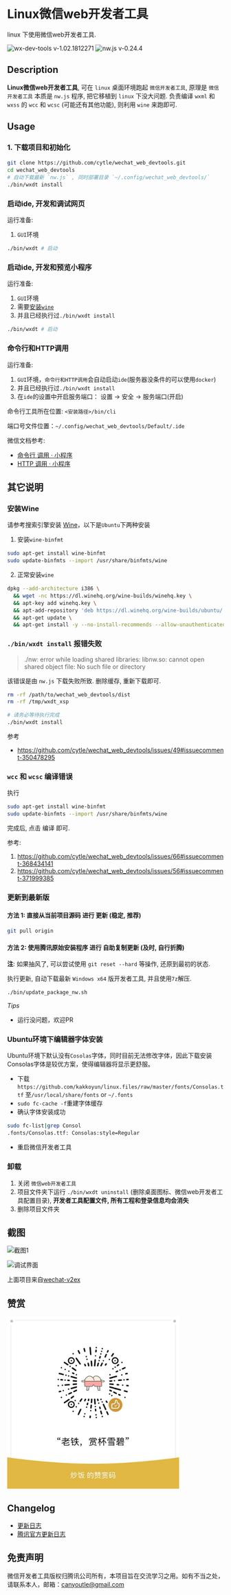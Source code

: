 # Linux微信web开发者工具

linux 下使用微信web开发者工具.

![wx-dev-tools v-1.02.1812271](https://img.shields.io/badge/wx_dev_tools-1.02.1812271-green.svg)
![nw.js v-0.24.4](https://img.shields.io/badge/nw.js-v0.24.4-blue.svg)

## Description

**Linux微信web开发者工具**, 可在 `linux` 桌面环境跑起 `微信开发者工具`,
原理是 `微信开发者工具` 本质是 `nw.js` 程序, 把它移植到 `linux` 下没大问题.
负责编译 `wxml` 和 `wxss` 的 `wcc` 和 `wcsc` (可能还有其他功能),
则利用 `wine` 来跑即可.

## Usage

### 1. 下载项目和初始化

``` bash
git clone https://github.com/cytle/wechat_web_devtools.git
cd wechat_web_devtools
# 自动下载最新 `nw.js` , 同时部署目录 `~/.config/wechat_web_devtools/`
./bin/wxdt install
```

### 启动ide, 开发和调试网页

运行准备:

1. `GUI`环境

``` bash
./bin/wxdt # 启动
```

### 启动ide, 开发和预览小程序

运行准备:

1. `GUI`环境
2. 需要[安装`wine`](#安装Wine)
3. 并且已经执行过`./bin/wxdt install`

``` bash
./bin/wxdt # 启动
```

### 命令行和HTTP调用

运行准备:

1. `GUI`环境，`命令行和HTTP调用`会自动启动`ide`(服务器没条件的可以使用`docker`)
2. 并且已经执行过`./bin/wxdt install`
3. 在`ide`的设置中开启服务端口： 设置 -> 安全 -> 服务端口(开启)

命令行工具所在位置: `<安装路径>/bin/cli`

端口号文件位置：`~/.config/wechat_web_devtools/Default/.ide`

微信文档参考:
- [命令行 调用 · 小程序](https://developers.weixin.qq.com/miniprogram/dev/devtools/cli.html)
- [HTTP 调用 · 小程序](https://developers.weixin.qq.com/miniprogram/dev/devtools/http.html)

## 其它说明

### 安装Wine

请参考搜索引擎安装 [Wine](https://wiki.winehq.org/Download)，以下是`Ubuntu`下两种安装

1. 安装`wine-binfmt`

``` bash
sudo apt-get install wine-binfmt
sudo update-binfmts --import /usr/share/binfmts/wine
```

2. 正常安装`wine`

``` bash
dpkg --add-architecture i386 \
  && wget -nc https://dl.winehq.org/wine-builds/winehq.key \
  && apt-key add winehq.key \
  && apt-add-repository 'deb https://dl.winehq.org/wine-builds/ubuntu/ bionic main' \
  && apt-get update \
  && apt-get install -y --no-install-recommends --allow-unauthenticated winehq-stable
```

### `./bin/wxdt install` 报错失败

> ./nw: error while loading shared libraries: libnw.so: cannot open shared object file: No such file or directory

该错误是由 `nw.js` 下载失败所致.
删除缓存, 重新下载即可.

``` bash
rm -rf /path/to/wechat_web_devtools/dist
rm -rf /tmp/wxdt_xsp
```

``` bash
# 请务必等待执行完成
./bin/wxdt install
```

参考

- https://github.com/cytle/wechat_web_devtools/issues/49#issuecomment-350478295

### `wcc` 和 `wcsc` 编译错误

执行

``` bash
sudo apt-get install wine-binfmt
sudo update-binfmts --import /usr/share/binfmts/wine
```

完成后, 点击 <kbd>编译</kbd> 即可.

参考:

1. https://github.com/cytle/wechat_web_devtools/issues/66#issuecomment-368434141
2. https://github.com/cytle/wechat_web_devtools/issues/56#issuecomment-371999385

### 更新到最新版

#### 方法 1: 直接从当前项目源码 进行 更新 (稳定, 推荐)

``` bash
git pull origin
```

#### 方法 2: 使用腾讯原始安装程序 进行 自助复制更新 (及时, 自行折腾)

**注**: 如果抽风了, 可以尝试使用 `git reset --hard` 等操作, 还原到最初的状态.

执行更新, 自动下载最新 `Windows x64` 版开发者工具, 并且使用`7z`解压.  

``` bash
./bin/update_package_nw.sh
```

*Tips*

- 运行没问题，欢迎PR

### Ubuntu环境下编辑器字体安装

Ubuntu环境下默认没有`Cosolas`字体，同时目前无法修改字体，因此下载安装Consolas字体是较优方案，使得编辑器将显示更舒服。

- 下载`https://github.com/kakkoyun/linux.files/raw/master/fonts/Consolas.ttf` 至`/usr/local/share/fonts` or `~/.fonts`
- `sudo fc-cache -f`重建字体缓存
- 确认字体安装成功

``` bash
sudo fc-list|grep Consol
.fonts/Consolas.ttf: Consolas:style=Regular
```

- 重启微信开发者工具

### 卸载

1. 关闭 `微信web开发者工具`
2. 项目文件夹下运行 `./bin/wxdt uninstall` (删除桌面图标、微信web开发者工具配置目录),
   **开发者工具配置文件, 所有工程和登录信息均会消失**
3. 删除项目文件夹

## 截图

![截图1](https://github.com/cytle/wechat_web_devtools/raw/fb84550d2d9b9f40f7a80b896066e1933892eff9/images/截图1.png)

![调试界面](https://github.com/cytle/wechat_web_devtools/raw/fb84550d2d9b9f40f7a80b896066e1933892eff9/images/调试界面.png)

上面项目来自[wechat-v2ex](https://github.com/jectychen/wechat-v2ex)

## 赞赏

<img width="400px" height="400px" alt="赞赏码" src="https://raw.githubusercontent.com/cytle/wechat_web_devtools/master/images/%E5%BE%AE%E4%BF%A1%E8%B5%9E%E8%B5%8F%E7%A0%81.jpeg"/>

## Changelog

- [更新日志](CHANGELOG.md)
- [腾讯官方更新日志](https://developers.weixin.qq.com/miniprogram/dev/devtools/download.html)

## 免责声明

微信开发者工具版权归腾讯公司所有，本项目旨在交流学习之用。如有不当之处，请联系本人，邮箱：canyoutle@gmail.com
